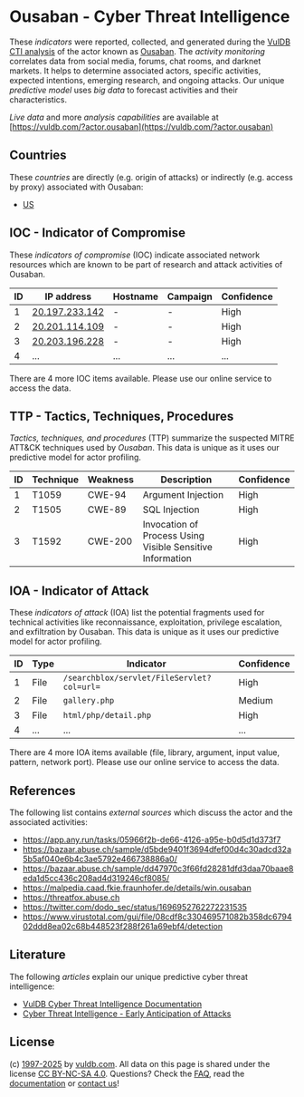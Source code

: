 # Ousaban - Cyber Threat Intelligence

These _indicators_ were reported, collected, and generated during the [VulDB CTI analysis](https://vuldb.com/?kb.cti) of the actor known as [Ousaban](https://vuldb.com/?actor.ousaban). The _activity monitoring_ correlates data from social media, forums, chat rooms, and darknet markets. It helps to determine associated actors, specific activities, expected intentions, emerging research, and ongoing attacks. Our unique _predictive model_ uses _big data_ to forecast activities and their characteristics.

_Live data_ and more _analysis capabilities_ are available at [https://vuldb.com/?actor.ousaban](https://vuldb.com/?actor.ousaban)

## Countries

These _countries_ are directly (e.g. origin of attacks) or indirectly (e.g. access by proxy) associated with Ousaban:

* [US](https://vuldb.com/?country.us)

## IOC - Indicator of Compromise

These _indicators of compromise_ (IOC) indicate associated network resources which are known to be part of research and attack activities of Ousaban.

ID | IP address | Hostname | Campaign | Confidence
-- | ---------- | -------- | -------- | ----------
1 | [20.197.233.142](https://vuldb.com/?ip.20.197.233.142) | - | - | High
2 | [20.201.114.109](https://vuldb.com/?ip.20.201.114.109) | - | - | High
3 | [20.203.196.228](https://vuldb.com/?ip.20.203.196.228) | - | - | High
4 | ... | ... | ... | ...

There are 4 more IOC items available. Please use our online service to access the data.

## TTP - Tactics, Techniques, Procedures

_Tactics, techniques, and procedures_ (TTP) summarize the suspected MITRE ATT&CK techniques used by _Ousaban_. This data is unique as it uses our predictive model for actor profiling.

ID | Technique | Weakness | Description | Confidence
-- | --------- | -------- | ----------- | ----------
1 | T1059 | CWE-94 | Argument Injection | High
2 | T1505 | CWE-89 | SQL Injection | High
3 | T1592 | CWE-200 | Invocation of Process Using Visible Sensitive Information | High

## IOA - Indicator of Attack

These _indicators of attack_ (IOA) list the potential fragments used for technical activities like reconnaissance, exploitation, privilege escalation, and exfiltration by Ousaban. This data is unique as it uses our predictive model for actor profiling.

ID | Type | Indicator | Confidence
-- | ---- | --------- | ----------
1 | File | `/searchblox/servlet/FileServlet?col=url=` | High
2 | File | `gallery.php` | Medium
3 | File | `html/php/detail.php` | High
4 | ... | ... | ...

There are 4 more IOA items available (file, library, argument, input value, pattern, network port). Please use our online service to access the data.

## References

The following list contains _external sources_ which discuss the actor and the associated activities:

* https://app.any.run/tasks/05966f2b-de66-4126-a95e-b0d5d1d373f7
* https://bazaar.abuse.ch/sample/d5bde9401f3694dfef00d4c30adcd32a5b5af040e6b4c3ae5792e466738886a0/
* https://bazaar.abuse.ch/sample/dd47970c3f66fd28281dfd3daa70baae8eda1d5cc436c208ad4d319246cf8085/
* https://malpedia.caad.fkie.fraunhofer.de/details/win.ousaban
* https://threatfox.abuse.ch
* https://twitter.com/dodo_sec/status/1696952762272231535
* https://www.virustotal.com/gui/file/08cdf8c330469571082b358dc679402ddd8ea02c68b448523f288f261a69ebf4/detection

## Literature

The following _articles_ explain our unique predictive cyber threat intelligence:

* [VulDB Cyber Threat Intelligence Documentation](https://vuldb.com/?kb.cti)
* [Cyber Threat Intelligence - Early Anticipation of Attacks](https://www.scip.ch/en/?labs.20201022)

## License

(c) [1997-2025](https://vuldb.com/?kb.changelog) by [vuldb.com](https://vuldb.com/?kb.about). All data on this page is shared under the license [CC BY-NC-SA 4.0](https://creativecommons.org/licenses/by-nc-sa/4.0/). Questions? Check the [FAQ](https://vuldb.com/?kb.faq), read the [documentation](https://vuldb.com/?kb) or [contact us](https://vuldb.com/?contact)!
